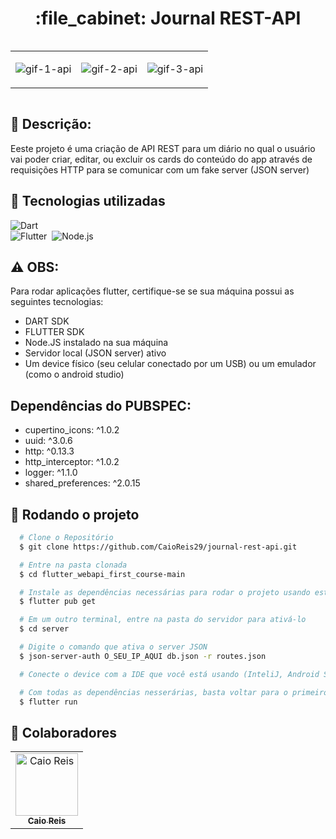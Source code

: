 <h1 align="center">:file_cabinet: Journal REST-API</h1>
 
<div style="overflow: auto;">
 
<div style="text-align: center"><table><tr>
  <td style="text-align: center, width: 150">
    
 ![gif-1-api](https://github.com/CaioReis29/journal-rest-api/assets/114621145/c77321c9-24dd-4040-a132-17b61bad3234)

  </td>
  <td style="text-align: center, width: 180">
    
  ![gif-2-api](https://github.com/CaioReis29/journal-rest-api/assets/114621145/6ef8ca46-2318-48d4-b302-b3704f09a7ae)

  </td>

  <td style="text-align: center, width: 180">
    
 ![gif-3-api](https://github.com/CaioReis29/journal-rest-api/assets/114621145/a6f88361-14fa-42fd-bd47-904f8093a859)


    
  </td>


</tr></table></div>
 
  
</div>
<div style="clear: both;"></div>

## :memo: Descrição:

<p>Eeste projeto é uma criação de API REST para um diário no qual o usuário vai poder criar, editar, ou excluir os cards do conteúdo do app através de requisições HTTP para se comunicar com um fake server (JSON server) </p>

## :wrench: Tecnologias utilizadas

![Dart](https://img.shields.io/badge/Dart-0D1117?style=for-the-badge&logo=dart&logoColor=0175C2)&nbsp;<br>
![Flutter](https://img.shields.io/badge/Flutter-0D1117?style=for-the-badge&logo=flutter&logoColor=0175C2)&nbsp;
![Node.js](https://img.shields.io/badge/Node.js-43853D?style=for-the-badge&logo=node.js&logoColor=white)&nbsp;

## ⚠️ OBS:

 Para rodar aplicações flutter, certifique-se se sua máquina possui as seguintes tecnologias:
- DART SDK
- FLUTTER SDK
- Node.JS instalado na sua máquina 
- Servidor local (JSON server) ativo
- Um device físico (seu celular conectado por um USB) ou um emulador (como o android studio)

## Dependências do PUBSPEC: 
- cupertino_icons: ^1.0.2
- uuid: ^3.0.6
- http: ^0.13.3
- http_interceptor: ^1.0.2
- logger: ^1.1.0
- shared_preferences: ^2.0.15

## :rocket: Rodando o projeto

```bash
  # Clone o Repositório
  $ git clone https://github.com/CaioReis29/journal-rest-api.git
```
```bash
  # Entre na pasta clonada
  $ cd flutter_webapi_first_course-main
```

```bash
  # Instale as dependências necessárias para rodar o projeto usando este comando
  $ flutter pub get
```

```bash
  # Em um outro terminal, entre na pasta do servidor para ativá-lo
  $ cd server
```

```bash
  # Digite o comando que ativa o server JSON
  $ json-server-auth O_SEU_IP_AQUI db.json -r routes.json
```

```bash
  # Conecte o device com a IDE que você está usando (InteliJ, Android Studio ou VS Code)
```

```bash
  # Com todas as dependências nesserárias, basta voltar para o primeiro terminal e digitar o comando
  $ flutter run
```

## :handshake: Colaboradores
<table>
  <tr>
    <td align="center">
      <a href="http://github.com/CaioReis29">
        <img src="https://github.com/CaioReis29.png" width="100px;" alt="Caio Reis"/><br>
        <sub>
          <b>Caio Reis</b>
        </sub>
      </a>
    </td>
  </tr>
</table>
